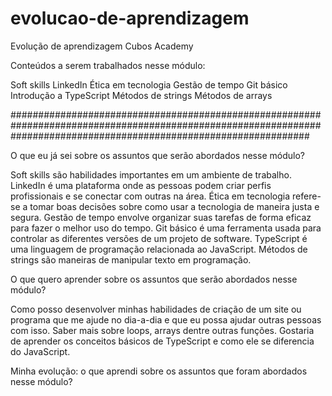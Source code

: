 # evolucao-de-aprendizagem
Evolução de aprendizagem Cubos Academy

Conteúdos a serem trabalhados nesse módulo:

Soft skills
LinkedIn
Ética em tecnologia
Gestão de tempo
Git básico
Introdução a TypeScript
Métodos de strings
Métodos de arrays

######################################################################################################################################################################

O que eu já sei sobre os assuntos que serão abordados nesse módulo?

Soft skills são habilidades importantes em um ambiente de trabalho.
LinkedIn é uma plataforma onde as pessoas podem criar perfis profissionais e se conectar com outras na área.
Ética em tecnologia refere-se a tomar boas decisões sobre como usar a tecnologia de maneira justa e segura.
Gestão de tempo envolve organizar suas tarefas de forma eficaz para fazer o melhor uso do tempo.
Git básico é uma ferramenta usada para controlar as diferentes versões de um projeto de software.
TypeScript é uma linguagem de programação relacionada ao JavaScript.
Métodos de strings são maneiras de manipular texto em programação.

O que quero aprender sobre os assuntos que serão abordados nesse módulo?

Como posso desenvolver minhas habilidades de criação de um site ou programa que me ajude no dia-a-dia e que eu possa ajudar outras pessoas com isso. 
Saber mais sobre loops, arrays dentre outras funções.
Gostaria de aprender os conceitos básicos de TypeScript e como ele se diferencia do JavaScript.

Minha evolução: o que aprendi sobre os assuntos que foram abordados nesse módulo?

